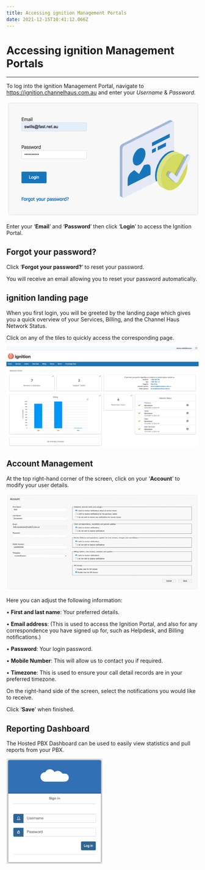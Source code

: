 ```yaml
---
title: Accessing ignition Management Portals
date: 2021-12-15T10:41:12.066Z
---
```

# **Accessing ignition Management Portals**

- - -

To log into the ignition Management Portal, navigate to <a href="https://ignition.channelhaus.com.au ">https://ignition.channelhaus.com.au </a>and enter your *Username* & *Password*.

<img src="../../images/ignition_loginscreen.png" alt="login" title="login screen"/>

Enter your ‘**Email**’ and ‘**Password**’ then click ‘**Login**’ to access the Ignition Portal.

## Forgot your password?

Click ‘**Forgot your password?**’ to reset your password. 

You will receive an email allowing you to reset your password automatically.

## ignition landing page

When you first login, you will be greeted by the landing page which gives you a quick overview of your Services, Billing, and the Channel Haus Network Status.

Click on any of the tiles to quickly access the corresponding page.

<img src="../../images/ignition_landingpage.png" alt="login" title="ignition landing page"/>


## Account Management
At the top right-hand corner of the screen, click on your ‘**Account**’ to modify your user details.
 


<img src="../../images/myaccount.png" alt="account details" title="account details"/>

Here you can adjust the following information:


•	**First and last name**: Your preferred details.

•	**Email address**: (This is used to access the Ignition Portal, and also for any correspondence you have signed up for, such as Helpdesk, and Billing notifications.)

•	**Password**: Your login password.

•	**Mobile Number**: This will allow us to contact you if required.

•	**Timezone**: This is used to ensure your call detail records are in your preferred timezone.

On the right-hand side of the screen, select the notifications you would like to receive.

Click ‘**Save**’ when finished.

## Reporting Dashboard

The Hosted PBX Dashboard can be used to easily view statistics and pull reports from your PBX.

 <img src="../../images/dashboard.png" alt="dashboard login screen" title="dashboard login screen" width="50%" />

